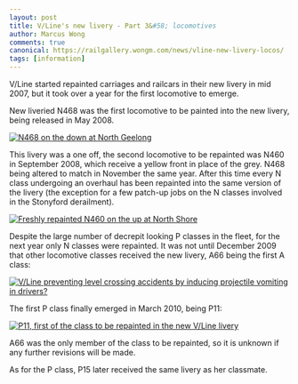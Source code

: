 ```yaml
---
layout: post
title: V/Line's new livery - Part 3&#58; locomotives
author: Marcus Wong
comments: true
canonical: https://railgallery.wongm.com/news/vline-new-livery-locos/
tags: [information]
---
```

<p>V/Line started repainted carriages and railcars in their new livery in mid 2007, but it took over a year for the first locomotive to emerge.</p>
<p>New liveried N468 was the first locomotive to be painted into the new livery, being released in May 2008.</p>
<p><a href="https://railgallery.wongm.com/vline-geelong/D608_0815.jpg.html"><img title="N468 on the down at North Geelong" src="https://railgallery.wongm.com/cache/vline-geelong/D608_0815_595.jpg" alt="N468 on the down at North Geelong" /></a></p>
<p>This livery was a one off, the second locomotive to be repainted was N460 in September 2008, which receive a yellow front in place of the grey. N468 being altered to match in November the same year. After this time every N class undergoing an overhaul has been repainted into the same version of the livery (the exception for a few patch-up jobs on the N classes involved in the Stonyford derailment).</p>
<p><a href="https://railgallery.wongm.com/vline-geelong/D569_6929.jpg.html"><img title="Freshly repainted N460 on the up at North Shore" src="https://railgallery.wongm.com/cache/vline-geelong/D569_6929_595.jpg" alt="Freshly repainted N460 on the up at North Shore" /></a></p>
<p>Despite the large number of decrepit looking P classes in the fleet, for the next year only N classes were repainted. It was not until December 2009 that other locomotive classes received the new livery, A66 being the first A class:</p>
<p><a href="https://railgallery.wongm.com/vline-new-mk3-livery/E102_3290.jpg.html"><img title="V/Line preventing level crossing accidents by inducing projectile vomiting in drivers?" src="https://railgallery.wongm.com/cache/vline-new-mk3-livery/E102_3290_595.jpg" alt="V/Line preventing level crossing accidents by inducing projectile vomiting in drivers?" /></a></p>
<p>The first P class finally emerged in March 2010, being P11:</p>
<p><a href="https://railgallery.wongm.com/vline-new-mk3-livery/E103_6444.jpg.html"><img title="P11, first of the class to be repainted in the new V/Line livery" src="https://railgallery.wongm.com/cache/vline-new-mk3-livery/E103_6444_595.jpg" alt="P11, first of the class to be repainted in the new V/Line livery" /></a></p>
<p>A66 was the only member of the class to be repainted, so it is unknown if any further revisions will be made.</p>
<p>As for the P class, P15 later received the same livery as her classmate.</p>